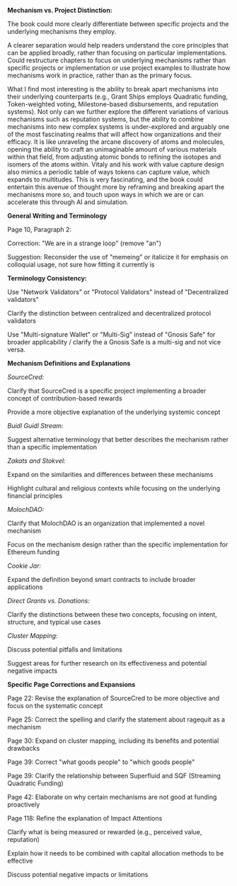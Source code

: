 
**Mechanism vs. Project Distinction:**

The book could more clearly differentiate between specific projects and the underlying mechanisms they employ.

A clearer separation would help readers understand the core principles that can be applied broadly, rather than focusing on particular implementations. Could restructure chapters to focus on underlying mechanisms rather than specific projects or implementation or use project examples to illustrate how mechanisms work in practice, rather than as the primary focus.

What I find most interesting is the ability to break apart mechanisms into their underlying counterparts (e.g., Grant Ships employs Quadratic funding, Token-weighted voting, Milestone-based disbursements, and reputation systems). Not only can we further explore the different variations of various mechanisms such as reputation systems, but the ability to combine mechanisms into new complex systems is under-explored and arguably one of the most fascinating realms that will affect how organizations and their efficacy. It is like unraveling the arcane discovery of atoms and molecules, opening the ability to craft an unimaginable amount of various materials within that field, from adjusting atomic bonds to refining the isotopes and isomers of the atoms within. Vitaly and his work with value capture design also mimics a periodic table of ways tokens can capture value, which expands to multitudes. This is very fascinating, and the book could entertain this avenue of thought more by reframing and breaking apart the mechanisms more so, and touch upon ways in which we are or can accelerate this through AI and simulation.

  
**General Writing and Terminology**

Page 10, Paragraph 2:

Correction: "We are in a strange loop" (remove "an")

Suggestion: Reconsider the use of "memeing" or italicize it for emphasis on colloquial usage, not sure how fitting it currently is

  
**Terminology Consistency:**

Use "Network Validators" or "Protocol Validators" instead of "Decentralized validators"

Clarify the distinction between centralized and decentralized protocol validators

Use "Multi-signature Wallet" or "Multi-Sig" instead of "Gnosis Safe" for broader applicability / clarify the a Gnosis Safe is a multi-sig and not vice versa.


**Mechanism Definitions and Explanations**

*SourceCred:*

Clarify that SourceCred is a specific project implementing a broader concept of contribution-based rewards

Provide a more objective explanation of the underlying systemic concept


*Buidl Guidl Stream:*

Suggest alternative terminology that better describes the mechanism rather than a specific implementation

  

*Zakats and Stokvel:*

Expand on the similarities and differences between these mechanisms

Highlight cultural and religious contexts while focusing on the underlying financial principles

  

*MolochDAO:*

Clarify that MolochDAO is an organization that implemented a novel mechanism

Focus on the mechanism design rather than the specific implementation for Ethereum funding

  

*Cookie Jar:*

Expand the definition beyond smart contracts to include broader applications

  

*Direct Grants vs. Donations:*

Clarify the distinctions between these two concepts, focusing on intent, structure, and typical use cases

  

*Cluster Mapping:*

Discuss potential pitfalls and limitations

Suggest areas for further research on its effectiveness and potential negative impacts

  
  

**Specific Page Corrections and Expansions**

Page 22: Revise the explanation of SourceCred to be more objective and focus on the systematic concept

Page 25: Correct the spelling and clarify the statement about ragequit as a mechanism

Page 30: Expand on cluster mapping, including its benefits and potential drawbacks

Page 39: Correct "what goods people" to "which goods people"

Page 39: Clarify the relationship between Superfluid and SQF (Streaming Quadratic Funding)

Page 42: Elaborate on why certain mechanisms are not good at funding proactively

Page 118: Refine the explanation of Impact Attentions

Clarify what is being measured or rewarded (e.g., perceived value, reputation)

Explain how it needs to be combined with capital allocation methods to be effective

Discuss potential negative impacts or limitations

